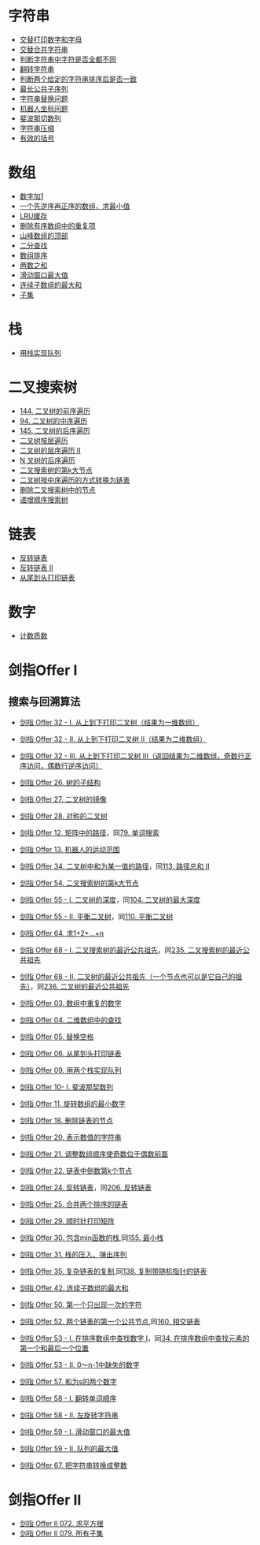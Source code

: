 
# 字符串
- [交替打印数字和字母](./q1/README.md)
- [交替合并字符串](mergeSreingAlternately/main.go)
- [判断字符串中字符是否全都不同](./q2/README.md)
- [翻转字符串](./q3/README.md)
- [判断两个给定的字符串排序后是否一致](./q4/README.md)
- [最长公共子序列](longestSubstring/main.go)
- [字符串替换问题](./q5/README.md)
- [机器人坐标问题](./q6/README.md)
- [斐波那切数列](./fibonacci/main.go)
- [字符串压缩](stringCompress/main.go)
- [有效的括号](validParentheses/main.go)

# 数组
- [数字加1](twoSum/main.go)
- [一个先逆序再正序的数组，求最小值](mountainArrayBottom/main.go)
- [LRU缓存](lruCache/main.go)
- [删除有序数组中的重复项](removeDuplicates/main.go)
- [山峰数组的顶部](mountainArrayTop/main.go)
- [二分查找](binarySearch/main.go)
- [数组排序](../sortAlgorithm/README.md)
- [两数之和](twoSum/main.go)
- [滑动窗口最大值](maxSlidingWindow/main.go)
- [连续子数组的最大和](maxSubArray/main.go)
- [子集](subSets/main.go)

# 栈
- [用栈实现队列](queueImplement/main.go)

# 二叉搜索树
- [144. 二叉树的前序遍历](binaryTreePreorderTraversal/main.go)
- [94. 二叉树的中序遍历](binaryTreeInorderTraversal/main.go)
- [145. 二叉树的后序遍历](binaryTreePostorderTraversal/main.go)
- [二叉树按层遍历](binaryTreeOrderTraversal/levelOrder/main.go)
- [二叉树的层序遍历 II](binaryTreeOrderTraversal/levelOrderBottom/main.go)
- [N 叉树的后序遍历](nTreePostOrderTraversal/main.go)
- [二叉搜索树的第k大节点](treeKth/main.go)
- [二叉树按中序遍历的方式转换为链表]()
- [删除二叉搜索树中的节点](deleteTreeNode/main.go)
- [递增顺序搜索树](binaryTreeOrderTraversal/ineasingOrder/main.go)

# 链表
- [反转链表](linkListReverse/main.go)
- [反转链表 II](linkListReverseBetween/main.go)
- [从尾到头打印链表](linkListScan/main.go)

# 数字

- [计数质数](primeNumberCount/main.go)

# 剑指Offer Ⅰ

## 搜索与回溯算法
- [剑指 Offer 32 - I. 从上到下打印二叉树（结果为一维数组）](binarytreeLevelorder1/main.go)
- [剑指 Offer 32 - II. 从上到下打印二叉树 II（结果为二维数组）](binaryTreeLevelorder2/main.go)
- [剑指 Offer 32 - III. 从上到下打印二叉树 III（返回结果为二维数组，奇数行正序访问，偶数行逆序访问）](binaryTreeLevelorder3/main.go)
- [剑指 Offer 26. 树的子结构](binaryTreeIsSubStructure/main.go)
- [剑指 Offer 27. 二叉树的镜像](binaryTreeMirrorTree/main.go)
- [剑指 Offer 28. 对称的二叉树](binaryTreeIsSymmetric/main.go)
- [剑指 Offer 12. 矩阵中的路径](matrixStringExist/main.go)，同[79. 单词搜索](https://leetcode.cn/problems/word-search/)
- [剑指 Offer 13. 机器人的运动范围](robotMovingCount/main.go)
- [剑指 Offer 34. 二叉树中和为某一值的路径](binaryTreePathSum/main.go)，同[113. 路径总和 II](https://leetcode.cn/problems/path-sum-ii/)
- [剑指 Offer 54. 二叉搜索树的第k大节点](binaryTreeKthLargest/main.go)
- [剑指 Offer 55 - I. 二叉树的深度](binaryTreeMaxDepth/main.go)，同[104. 二叉树的最大深度](https://leetcode.cn/problems/maximum-depth-of-binary-tree/submissions/)
- [剑指 Offer 55 - II. 平衡二叉树](binaryTreeIsBalance/main.go)，同[110. 平衡二叉树](https://leetcode.cn/problems/balanced-binary-tree/)
- [剑指 Offer 64. 求1+2+…+n](sumNums/main.go)
- [剑指 Offer 68 - I. 二叉搜索树的最近公共祖先](binaryTreeLowestCommonAncestor/main.go)，同[235. 二叉搜索树的最近公共祖先](https://leetcode.cn/problems/lowest-common-ancestor-of-a-binary-search-tree/)
- [剑指 Offer 68 - II. 二叉树的最近公共祖先（一个节点也可以是它自己的祖先）](binaryTreeLowestCommonAncestor2/main.go)，同[236. 二叉树的最近公共祖先](https://leetcode.cn/problems/lowest-common-ancestor-of-a-binary-tree/submissions/)

- [剑指 Offer 03. 数组中重复的数字](findRepeatNumber/main.go)
- [剑指 Offer 04. 二维数组中的查找](findNumberIn2DArray/main.go)
- [剑指 Offer 05. 替换空格](replaceSpace/main.go)
- [剑指 Offer 06. 从尾到头打印链表](linkListScan/main.go)
- [剑指 Offer 09. 用两个栈实现队列](queueImplement/main.go)
- [剑指 Offer 10- I. 斐波那契数列](fibonacci/main.go)
- [剑指 Offer 11. 旋转数组的最小数字](minArray/main.go)
- [剑指 Offer 18. 删除链表的节点](deleteNode/main.go)
- [剑指 Offer 20. 表示数值的字符串](desNumByStr/main.go)
- [剑指 Offer 21. 调整数组顺序使奇数位于偶数前面](exchange/main.go)
- [剑指 Offer 22. 链表中倒数第k个节点](getKthFromEnd/main.go)
- [剑指 Offer 24. 反转链表](linkListReverse/main.go)，同[206. 反转链表](https://leetcode-cn.com/problems/reverse-linked-list/)
- [剑指 Offer 25. 合并两个排序的链表](mergeTwoLists/main.go)
- [剑指 Offer 29. 顺时针打印矩阵](spiralOrder/main.go)
- [剑指 Offer 30. 包含min函数的栈](minStack/main.go),同[155. 最小栈](https://leetcode-cn.com/problems/min-stack/)
- [剑指 Offer 31. 栈的压入、弹出序列](validateStackSequences/main.go)
- [剑指 Offer 35. 复杂链表的复制](copyRandomList/READMD.md),同[138. 复制带随机指针的链表](https://leetcode-cn.com/problems/copy-list-with-random-pointer/)
- [剑指 Offer 42. 连续子数组的最大和](maxSubArray/main.go)
- [剑指 Offer 50. 第一个只出现一次的字符](firstUniqChar/main.go)
- [剑指 Offer 52. 两个链表的第一个公共节点](getIntersectionNode/main.go),同[160. 相交链表]()
- [剑指 Offer 53 - I. 在排序数组中查找数字 I](searchTargetCnt/main.go)，同[34. 在排序数组中查找元素的第一个和最后一个位置](https://leetcode-cn.com/problems/find-first-and-last-position-of-element-in-sorted-array/)
- [剑指 Offer 53 - II. 0～n-1中缺失的数字](missingNumber/main.go)
- [剑指 Offer 57. 和为s的两个数字](twoSum/main.go)
- [剑指 Offer 58 - I. 翻转单词顺序](reverseWords/main.go)
- [剑指 Offer 58 - II. 左旋转字符串](reverseLeftWords/main.go)
- [剑指 Offer 59 - I. 滑动窗口的最大值](maxSlidingWindow/main.go)
- [剑指 Offer 59 - II. 队列的最大值](maxQueue/main.go)
- [剑指 Offer 67. 把字符串转换成整数](strToInt/main.go)

# 剑指Offer Ⅱ

- [剑指 Offer II 072. 求平方根](mySqrt/README.md)
- [剑指 Offer II 079. 所有子集](subSets/main.go)
